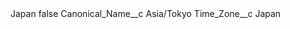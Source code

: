 <?xml version="1.0" encoding="UTF-8"?>
<CustomMetadata xmlns="http://soap.sforce.com/2006/04/metadata" xmlns:xsi="http://www.w3.org/2001/XMLSchema-instance" xmlns:xsd="http://www.w3.org/2001/XMLSchema">
    <label>Japan</label>
    <protected>false</protected>
    <values>
        <field>Canonical_Name__c</field>
        <value xsi:type="xsd:string">Asia/Tokyo</value>
    </values>
    <values>
        <field>Time_Zone__c</field>
        <value xsi:type="xsd:string">Japan</value>
    </values>
</CustomMetadata>

